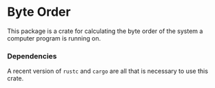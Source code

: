 # Byte Order
This package is a crate for calculating the byte order of the system a computer
program is running on.

### Dependencies
A recent version of `rustc` and `cargo` are all that is necessary to use this crate.
